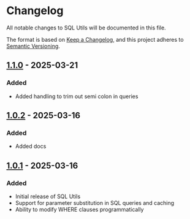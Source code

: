 # Changelog

All notable changes to SQL Utils will be documented in this file.

The format is based on [Keep a Changelog](https://keepachangelog.com/en/1.0.0/),
and this project adheres to [Semantic Versioning](https://semver.org/spec/v2.0.0.html).

## [1.1.0] - 2025-03-21

### Added
- Added handling to trim out semi colon in queries

[1.1.0]: https://github.com/akhil7000/sql-utils/compare/v1.0.2...v1.1.0

## [1.0.2] - 2025-03-16

### Added
- Added docs

[1.0.2]: https://github.com/akhil7000/sql-utils/compare/v1.0.1...v1.0.2

## [1.0.1] - 2025-03-16

### Added
- Initial release of SQL Utils
- Support for parameter substitution in SQL queries and caching
- Ability to modify WHERE clauses programmatically

[1.0.1]: https://github.com/akhil7000/sql-utils/compare/v1.0.0...v1.0.1
